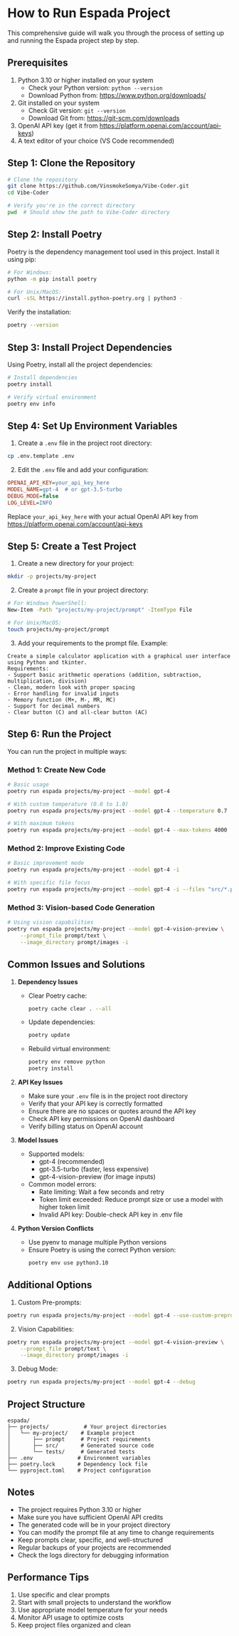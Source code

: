 # How to Run Espada Project

This comprehensive guide will walk you through the process of setting up and running the Espada project step by step.

## Prerequisites

1. Python 3.10 or higher installed on your system
   - Check your Python version: `python --version`
   - Download Python from: https://www.python.org/downloads/
2. Git installed on your system
   - Check Git version: `git --version`
   - Download Git from: https://git-scm.com/downloads
3. OpenAI API key (get it from https://platform.openai.com/account/api-keys)
4. A text editor of your choice (VS Code recommended)

## Step 1: Clone the Repository

```bash
# Clone the repository
git clone https://github.com/VinsmokeSomya/Vibe-Coder.git
cd Vibe-Coder

# Verify you're in the correct directory
pwd  # Should show the path to Vibe-Coder directory
```

## Step 2: Install Poetry

Poetry is the dependency management tool used in this project. Install it using pip:

```bash
# For Windows:
python -m pip install poetry

# For Unix/MacOS:
curl -sSL https://install.python-poetry.org | python3 -
```

Verify the installation:
```bash
poetry --version
```

## Step 3: Install Project Dependencies

Using Poetry, install all the project dependencies:

```bash
# Install dependencies
poetry install

# Verify virtual environment
poetry env info
```

## Step 4: Set Up Environment Variables

1. Create a `.env` file in the project root directory:
```bash
cp .env.template .env
```

2. Edit the `.env` file and add your configuration:
```ini
OPENAI_API_KEY=your_api_key_here
MODEL_NAME=gpt-4  # or gpt-3.5-turbo
DEBUG_MODE=false
LOG_LEVEL=INFO
```

Replace `your_api_key_here` with your actual OpenAI API key from https://platform.openai.com/account/api-keys

## Step 5: Create a Test Project

1. Create a new directory for your project:
```bash
mkdir -p projects/my-project
```

2. Create a `prompt` file in your project directory:
```bash
# For Windows PowerShell:
New-Item -Path "projects/my-project/prompt" -ItemType File

# For Unix/MacOS:
touch projects/my-project/prompt
```

3. Add your requirements to the prompt file. Example:
```
Create a simple calculator application with a graphical user interface using Python and tkinter.
Requirements:
- Support basic arithmetic operations (addition, subtraction, multiplication, division)
- Clean, modern look with proper spacing
- Error handling for invalid inputs
- Memory function (M+, M-, MR, MC)
- Support for decimal numbers
- Clear button (C) and all-clear button (AC)
```

## Step 6: Run the Project

You can run the project in multiple ways:

### Method 1: Create New Code
```bash
# Basic usage
poetry run espada projects/my-project --model gpt-4

# With custom temperature (0.0 to 1.0)
poetry run espada projects/my-project --model gpt-4 --temperature 0.7

# With maximum tokens
poetry run espada projects/my-project --model gpt-4 --max-tokens 4000
```

### Method 2: Improve Existing Code
```bash
# Basic improvement mode
poetry run espada projects/my-project --model gpt-4 -i

# With specific file focus
poetry run espada projects/my-project --model gpt-4 -i --files "src/*.py"
```

### Method 3: Vision-based Code Generation
```bash
# Using vision capabilities
poetry run espada projects/my-project --model gpt-4-vision-preview \
    --prompt_file prompt/text \
    --image_directory prompt/images -i
```

## Common Issues and Solutions

1. **Dependency Issues**
   - Clear Poetry cache:
     ```bash
     poetry cache clear . --all
     ```
   - Update dependencies:
     ```bash
     poetry update
     ```
   - Rebuild virtual environment:
     ```bash
     poetry env remove python
     poetry install
     ```

2. **API Key Issues**
   - Make sure your `.env` file is in the project root directory
   - Verify that your API key is correctly formatted
   - Ensure there are no spaces or quotes around the API key
   - Check API key permissions on OpenAI dashboard
   - Verify billing status on OpenAI account

3. **Model Issues**
   - Supported models:
     - gpt-4 (recommended)
     - gpt-3.5-turbo (faster, less expensive)
     - gpt-4-vision-preview (for image inputs)
   - Common model errors:
     - Rate limiting: Wait a few seconds and retry
     - Token limit exceeded: Reduce prompt size or use a model with higher token limit
     - Invalid API key: Double-check API key in .env file

4. **Python Version Conflicts**
   - Use pyenv to manage multiple Python versions
   - Ensure Poetry is using the correct Python version:
     ```bash
     poetry env use python3.10
     ```

## Additional Options

1. Custom Pre-prompts:
```bash
poetry run espada projects/my-project --model gpt-4 --use-custom-preprompts
```

2. Vision Capabilities:
```bash
poetry run espada projects/my-project --model gpt-4-vision-preview \
    --prompt_file prompt/text \
    --image_directory prompt/images -i
```

3. Debug Mode:
```bash
poetry run espada projects/my-project --model gpt-4 --debug
```

## Project Structure

```
espada/
├── projects/           # Your project directories
│   └── my-project/    # Example project
│       ├── prompt     # Project requirements
│       ├── src/       # Generated source code
│       └── tests/     # Generated tests
├── .env              # Environment variables
├── poetry.lock       # Dependency lock file
└── pyproject.toml    # Project configuration
```

## Notes

- The project requires Python 3.10 or higher
- Make sure you have sufficient OpenAI API credits
- The generated code will be in your project directory
- You can modify the prompt file at any time to change requirements
- Keep prompts clear, specific, and well-structured
- Regular backups of your projects are recommended
- Check the logs directory for debugging information

## Performance Tips

1. Use specific and clear prompts
2. Start with small projects to understand the workflow
3. Use appropriate model temperature for your needs
4. Monitor API usage to optimize costs
5. Keep project files organized and clean 